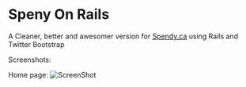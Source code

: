 Speny On Rails
===

A Cleaner, better and awesomer version for [Spendy.ca](http://Spendy.ca) using Rails and Twitter Bootstrap


Screenshots: 

Home page:
![ScreenShot](https://raw.github.com/danielravina/spendy-on-rails/master/app/assets/images/spendy_1.png)
